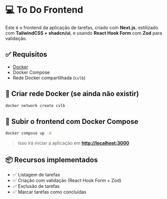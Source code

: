 # 💻 To Do Frontend

Este é o frontend da aplicação de tarefas, criado com **Next.js**, estilizado com **TailwindCSS + shadcn/ui**, e usando **React Hook Form** com **Zod** para validação.

## ✅ Requisitos

- [Docker](https://www.docker.com/)
- Docker Compose
- Rede Docker compartilhada (`cvlb`)

## 🔌 Criar rede Docker (se ainda não existir)

```bash
docker network create cvlb
```

## 🚀 Subir o frontend com Docker Compose

```bash
docker compose up -d
```

> Isso irá iniciar a aplicação em **[http://localhost:3000](http://localhost:3000)**

## 📦 Recursos implementados

- ✅ Listagem de tarefas
- ✅ Criação com validação (React Hook Form + Zod)
- ✅ Exclusão de tarefas
- ✅ Marcar tarefas como concluídas
